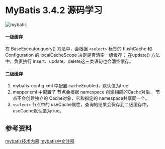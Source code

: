 MyBatis 3.4.2 源码学习
=====================================

![mybatis](http://mybatis.github.io/images/mybatis-logo.png)

#### 一级缓存

在 BaseExecutor.query() 方法中，会根据 `<select>` 标签的 flushCache 和 Configuration 的 localCacheScope 决定是否清空一级缓存；
在update() 方法中，负责执行 insert、update、delete这三类语句也会清空缓存。

#### 二级缓存

1. mybatis-config.xml <settings>中配置 cacheEnabled，默认值为true
2. mapper.xml 中配置了 <cache> 节点会根据 namespace 创建相应的Cache对象，<cache-ref namespace=""> 节点不会创建独立的 Cache对象，它和指定的 namespace共享同一个。
3. `<select>` 节点中的 useCache属性，查询的结果会保存到二级缓存中。useCache默认值为true。

参考资料
----------

[mybatis技术内幕](https://book.douban.com/subject/27087564/)
[mybatis中文注释](https://github.com/tuguangquan/mybatis)
